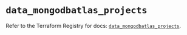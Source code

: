 # `data_mongodbatlas_projects`

Refer to the Terraform Registry for docs: [`data_mongodbatlas_projects`](https://registry.terraform.io/providers/mongodb/mongodbatlas/1.15.3/docs/data-sources/projects).
